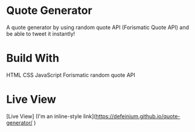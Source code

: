 # Quote Generator

A quote generator by using random quote API (Forismatic Quote API) and be able to tweet it instantly!

# Build With

HTML
CSS
JavaScript
Forismatic random quote API

# Live View

[Live View] (I'm an inline-style link](https://defeinium.github.io/quote-generator/
)
